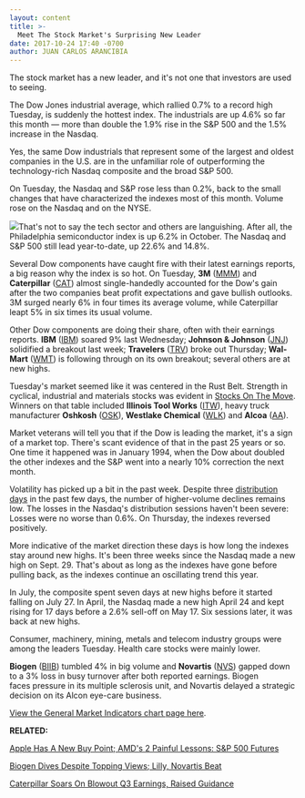 ```yaml
---
layout: content
title: >-
  Meet The Stock Market's Surprising New Leader
date: 2017-10-24 17:40 -0700
author: JUAN CARLOS ARANCIBIA
---
```






The stock market has a new leader, and it's not one that investors are used to seeing.


The Dow Jones industrial average, which rallied 0.7% to a record high Tuesday, is suddenly the hottest index. The industrials are up 4.6% so far this month — more than double the 1.9% rise in the S&P 500 and the 1.5% increase in the Nasdaq.




Yes, the same Dow industrials that represent some of the largest and oldest companies in the U.S. are in the unfamiliar role of outperforming the technology-rich Nasdaq composite and the broad S&P 500.


On Tuesday, the Nasdaq and S&P rose less than 0.2%, back to the small changes that have characterized the indexes most of this month. Volume rose on the Nasdaq and on the NYSE.


![](https://www.investors.com/wp-content/uploads/2017/10/MP102417.png)That's not to say the tech sector and others are languishing. After all, the Philadelphia semiconductor index is up 6.2% in October. The Nasdaq and S&P 500 still lead year-to-date, up 22.6% and 14.8%.


Several Dow components have caught fire with their latest earnings reports, a big reason why the index is so hot. On Tuesday, **3M** ([MMM](https://research.investors.com/quote.aspx?symbol=MMM)) and **Caterpillar** ([CAT](https://research.investors.com/quote.aspx?symbol=CAT)) almost single-handedly accounted for the Dow's gain after the two companies beat profit expectations and gave bullish outlooks. 3M surged nearly 6% in four times its average volume, while Caterpillar leapt 5% in six times its usual volume.


Other Dow components are doing their share, often with their earnings reports. **IBM** ([IBM](https://research.investors.com/quote.aspx?symbol=IBM)) soared 9% last Wednesday; **Johnson & Johnson** ([JNJ](https://research.investors.com/quote.aspx?symbol=JNJ)) solidified a breakout last week; **Travelers** ([TRV](https://research.investors.com/quote.aspx?symbol=TRV)) broke out Thursday; **Wal-Mart** ([WMT](https://research.investors.com/quote.aspx?symbol=WMT)) is following through on its own breakout; several others are at new highs.


Tuesday's market seemed like it was centered in the Rust Belt. Strength in cyclical, industrial and materials stocks was evident in [Stocks On The Move](http://research.investors.com/stocksonthemove.aspx?nav=ResearchSOTM). Winners on that table included **Illinois Tool Works** ([ITW](https://research.investors.com/quote.aspx?symbol=ITW)), heavy truck manufacturer **Oshkosh** ([OSK](https://research.investors.com/quote.aspx?symbol=OSK)), **Westlake Chemical** ([WLK](https://research.investors.com/quote.aspx?symbol=WLK)) and **Alcoa** ([AA](https://research.investors.com/quote.aspx?symbol=AA)).


Market veterans will tell you that if the Dow is leading the market, it's a sign of a market top. There's scant evidence of that in the past 25 years or so. One time it happened was in January 1994, when the Dow about doubled the other indexes and the S&P went into a nearly 10% correction the next month.


Volatility has picked up a bit in the past week. Despite three [distribution days](https://www.investors.com/ibd-university/market-timing/market-tops/) in the past few days, the number of higher-volume declines remains low. The losses in the Nasdaq's distribution sessions haven't been severe: Losses were no worse than 0.6%. On Thursday, the indexes reversed positively.


More indicative of the market direction these days is how long the indexes stay around new highs. It's been three weeks since the Nasdaq made a new high on Sept. 29. That's about as long as the indexes have gone before pulling back, as the indexes continue an oscillating trend this year.


In July, the composite spent seven days at new highs before it started falling on July 27. In April, the Nasdaq made a new high April 24 and kept rising for 17 days before a 2.6% sell-off on May 17. Six sessions later, it was back at new highs.


Consumer, machinery, mining, metals and telecom industry groups were among the leaders Tuesday. Health care stocks were mainly lower.


**Biogen** ([BIIB](https://research.investors.com/quote.aspx?symbol=BIIB)) tumbled 4% in big volume and **Novartis** ([NVS](https://research.investors.com/quote.aspx?symbol=NVS)) gapped down to a 3% loss in busy turnover after both reported earnings. Biogen faces pressure in its multiple sclerosis unit, and Novartis delayed a strategic decision on its Alcon eye-care business.


[View the General Market Indicators chart page here](https://www.investors.com/wp-content/uploads/2017/10/IBD2410152506GMI.pdf).


 **RELATED:**


[Apple Has A New Buy Point; AMD's 2 Painful Lessons: S&P 500 Futures](https://www.investors.com/market-trend/stock-market-today/apple-has-a-new-buy-point-2-key-investing-lessons-sp-500-futures/)


[Biogen Dives Despite Topping Views; Lilly, Novartis Beat](https://www.investors.com/news/technology/eli-lilly-tops-views-novartis-beats-but-delays-alcon-move-biogen-on-tap/?src=A00220&yptr=yahoo)


[Caterpillar Soars On Blowout Q3 Earnings, Raised Guidance](https://www.investors.com/news/caterpillar-soars-on-blowout-q3-earnings-raised-guidance/)




